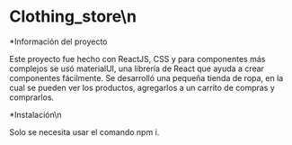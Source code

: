 # Clothing_store\n
 *Información del proyecto
 
 Este proyecto fue hecho con ReactJS, CSS y para componentes más complejos se usó materialUI, una librería de React que ayuda a crear componentes fácilmente.
 Se desarrolló una pequeña tienda de ropa, en la cual se pueden ver los productos, agregarlos a un carrito de compras y comprarlos.
 
 *Instalación\n
 
 Solo se necesita usar el comando npm i.
